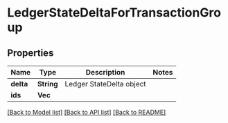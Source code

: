 # LedgerStateDeltaForTransactionGroup

## Properties

Name | Type | Description | Notes
------------ | ------------- | ------------- | -------------
**delta** | **String** | Ledger StateDelta object | 
**ids** | **Vec<String>** |  | 

[[Back to Model list]](../README.md#documentation-for-models) [[Back to API list]](../README.md#documentation-for-api-endpoints) [[Back to README]](../README.md)


